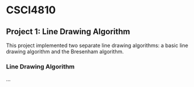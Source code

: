 # CSCI4810

## Project 1: Line Drawing Algorithm
This project implemented two separate line drawing algorithms: a basic line drawing algorithm and the Bresenham algorithm.
### Line Drawing Algorithm
...
